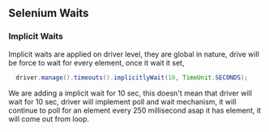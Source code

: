 ## Selenium Waits 
### Implicit Waits 
Implicit waits are applied on driver level, they are global in nature, 
drive will be force to wait for every element, once it wait it set, 
```java
  driver.manage().timeouts().implicitlyWait(10, TimeUnit.SECONDS);
```
We are adding a implicit wait for 10 sec, this doesn't mean 
that driver will wait for 10 sec, driver will implement poll and wait 
mechanism, it will continue to poll for an element every 250 millisecond
asap it has element, it will come out from loop. 

